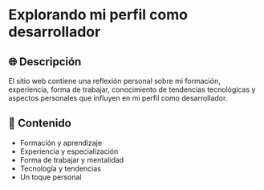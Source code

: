 # Explorando mi perfil como desarrollador

## 🌐 Descripción

El sitio web contiene una reflexión personal sobre mi formación, experiencia, forma de trabajar, conocimiento de tendencias tecnológicas y aspectos personales que influyen en mi perfil como desarrollador.

## 📄 Contenido

- Formación y aprendizaje
- Experiencia y especialización
- Forma de trabajar y mentalidad
- Tecnología y tendencias
- Un toque personal